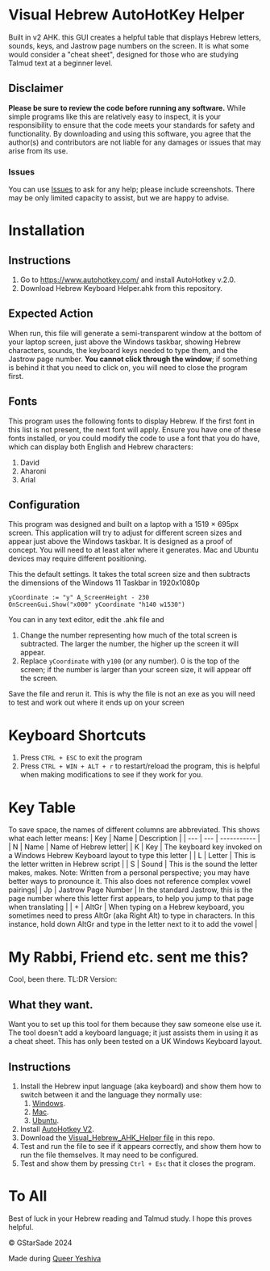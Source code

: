 # Visual Hebrew AutoHotKey Helper

Built in v2 AHK. this GUI creates a helpful table that displays Hebrew letters, sounds, keys, and Jastrow page numbers on the screen. It is what some would consider a "cheat sheet", designed for those who are studying Talmud text at a beginner level.

## Disclaimer

**Please be sure to review the code before running any software.** While simple programs like this are relatively easy to inspect, it is your responsibility to ensure that the code meets your standards for safety and functionality. By downloading and using this software, you agree that the author(s) and contributors are not liable for any damages or issues that may arise from its use.

### Issues

You can use [Issues](https://github.com/GStarSade/Visual_Hebrew_AHK_Helper/issues) to ask for any help; please include screenshots. There may be only limited capacity to assist, but we are happy to advise.

# Installation

## Instructions

1. Go to https://www.autohotkey.com/ and install AutoHotkey v.2.0.
2. Download Hebrew Keyboard Helper.ahk from this repository.

## Expected Action

When run, this file will generate a semi-transparent window at the bottom of your laptop screen, just above the Windows taskbar, showing Hebrew characters, sounds, the keyboard keys needed to type them, and the Jastrow page number. **You cannot click through the window**; if something is behind it that you need to click on, you will need to close the program first.


## Fonts

This program uses the following fonts to display Hebrew. If the first font in this list is not present, the next font will apply. Ensure you have one of these fonts installed, or you could modify the code to use a font that you do have, which can display both English and Hebrew characters:

1. David
2. Aharoni
3. Arial

## Configuration

This program was designed and built on a laptop with a 1519 × 695px screen. This application will try to adjust for different screen sizes and appear just above the Windows taskbar. It is designed as a proof of concept. You will need to at least alter where it generates. Mac and Ubuntu devices may require different positioning.

This the default settings. It takes the total screen size and then subtracts the dimensions of the Windows 11 Taskbar in 1920x1080p
```
yCoordinate := "y" A_ScreenHeight - 230
OnScreenGui.Show("x000" yCoordinate "h140 w1530")
```
You can in any text editor, edit the .ahk file and 
1. Change the number representing how much of the total screen is subtracted. The larger the number, the higher up the screen it will appear.
2. Replace `yCoordinate` with `y100` (or any number). 0 is the top of the screen; if the number is larger than your screen size, it will appear off the screen.

Save the file and rerun it. This is why the file is not an exe as you will need to test and work out where it ends up on your screen

# Keyboard Shortcuts

1. Press ` CTRL + ESC ` to exit the program
2. Press ` CTRL + WIN + ALT + r ` to restart/reload the program, this is helpful when making modifications to see if they work for you.

# Key Table
To save space, the names of different columns are abbreviated. This shows what each letter means:
| Key | Name | Description |
| --- | --- | ----------- |
| N | Name | Name of Hebrew letter|
| K | Key | The keyboard key invoked on a Windows Hebrew Keyboard layout to type this letter |
| L | Letter | This is the letter written in Hebrew script |
| S | Sound | This is the sound the letter makes, makes. Note: Written from a personal perspective; you may have better ways to pronounce it. This also does not reference complex vowel pairings|
| Jp | Jastrow Page Number | In the standard Jastrow, this is the page number where this letter first appears, to help you jump to that page when translating |
| + | AltGr | When typing on a Hebrew keyboard, you sometimes need to press AltGr (aka Right Alt) to type in characters. In this instance, hold down AltGr and type in the letter next to it to add the vowel |

# My Rabbi, Friend etc. sent me this?

Cool, been there. TL:DR Version:

## What they want.

Want you to set up this tool for them because they saw someone else use it. The tool doesn't add a keyboard language; it just assists them in using it as a cheat sheet. This has only been tested on a UK Windows Keyboard layout.

## Instructions

1. Install the Hebrew input  language (aka keyboard) and show them how to switch between it and the language they normally use:
   1. [Windows](https://support.microsoft.com/en-gb/windows/manage-the-input-and-display-language-settings-in-windows-12a10cb4-8626-9b77-0ccb-5013e0c7c7a2).
   2. [Mac](https://support.apple.com/en-hk/guide/mac-help/mchlp1406/mac).
   3. [Ubuntu](https://help.ubuntu.com/stable/ubuntu-help/keyboard-layouts.html.en).
2. Install [AutoHotkey V2](https://www.autohotkey.com/).
3. Download the [Visual_Hebrew_AHK_Helper file](https://github.com/GStarSade/Visual_Hebrew_AHK_Helper/blob/main/Hebrew%20Keyboard%20Helper.ahk) in this repo.
4. Test and run the file to see if it appears correctly, and show them how to run the file themselves. It may need to be configured.
5. Test and show them by pressing `Ctrl + Esc` that it closes the program.

# To All

Best of luck in your Hebrew reading and Talmud study. I hope this proves helpful.

©️ GStarSade 2024

Made during [Queer Yeshiva](https://www.yeshiva.lgbt/)
